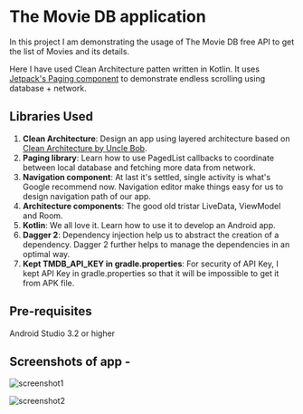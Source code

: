 # The Movie DB application

In this project I am demonstrating the usage of The Movie DB free API to get the list of Movies and its details.

Here I have used Clean Architecture patten written in Kotlin. It uses [Jetpack's Paging component](https://developer.android.com/topic/libraries/architecture/paging/) to demonstrate endless scrolling using database + network.

## Libraries Used

1. **Clean Architecture**: Design an app using layered architecture based on [Clean Architecture by Uncle Bob](http://blog.cleancoder.com/uncle-bob/2012/08/13/the-clean-architecture.html). 
2. **Paging library**: Learn how to use PagedList callbacks to coordinate between local database and fetching more data from network.
3. **Navigation component**: At last it's settled, single activity is what's Google recommend now. Navigation editor make things easy for us to design navigation path of our app. 
4. **Architecture components**: The good old tristar LiveData, ViewModel and Room.
5. **Kotlin**: We all love it. Learn how to use it to develop an Android app.
6. **Dagger 2**: Dependency injection help us to abstract the creation of a dependency. Dagger 2 further helps to manage the dependencies in an optimal way.
7. **Kept TMDB_API_KEY in gradle.properties**: For security of API Key, I kept API Key in gradle.properties so that it will be impossible to get it from APK file.
## Pre-requisites
Android Studio 3.2 or higher

## Screenshots of app -

![screenshot1](https://user-images.githubusercontent.com/6271062/62343940-accd9c80-b509-11e9-9406-58601ace4d20.png)

![screenshot2](https://user-images.githubusercontent.com/6271062/62343942-afc88d00-b509-11e9-936c-019966b50162.png)



